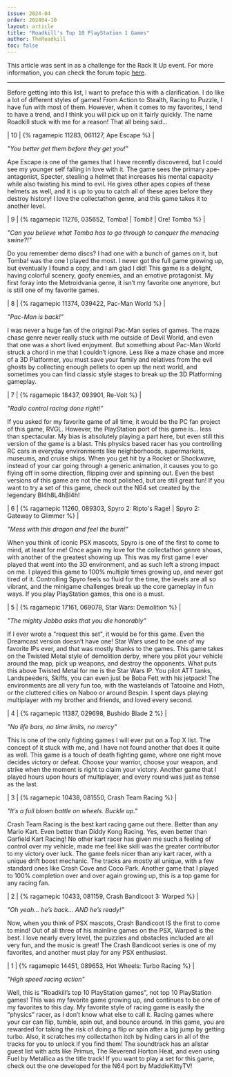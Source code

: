 ```yaml
---
issue: 2024-04
order: 202404-10
layout: article
title: "Roadkill's Top 10 PlayStation 1 Games"
author: TheRoadkill
toc: false
---
```


This article was sent in as a challenge for the Rack It Up event. For more information, you can check the forum topic [here](https://retroachievements.org/viewtopic.php?t=24535).

***

Before getting into this list, I want to preface this with a clarification. I do like a lot of different styles of games! From Action to Stealth, Racing to Puzzle, I have fun with most of them. However, when it comes to my favorites, I tend to have a trend, and I think you will pick up on it fairly quickly. The name Roadkill stuck with me for a reason! That all being said…

| 10 | {% ragamepic 11283, 061127, Ape Escape %} |

_"You better get them before they get you!"_

Ape Escape is one of the games that I have recently discovered, but I could see my younger self falling in love with it. The game sees the primary ape-antagonist, Specter, stealing a helmet that increases his mental capacity while also twisting his mind to evil. He gives other apes copies of these helmets as well, and it is up to you to catch all of these apes before they destroy history! I love the collectathon genre, and this game takes it to another level.

| 9 | {% ragamepic 11276, 035652, Tomba! \| Tombi! \| Ore! Tomba %} |

_"Can you believe what Tomba has to go through to conquer the menacing swine?!"_

Do you remember demo discs? I had one with a bunch of games on it, but Tomba! was the one I played the most. I never got the full game growing up, but eventually I found a copy, and I am glad I did! This game is a delight, having colorful scenery, goofy enemies, and an emotive protagonist. My first foray into the Metroidvania genre, it isn’t my favorite one anymore, but is still one of my favorite games.

| 8 | {% ragamepic 11374, 039422, Pac-Man World %} |

_"Pac-Man is back!"_

I was never a huge fan of the original Pac-Man series of games. The maze chase genre never really stuck with me outside of Devil World, and even that one was a short lived enjoyment. But something about Pac-Man World struck a chord in me that I couldn’t ignore. Less like a maze chase and more of a 3D Platformer, you must save your family and relatives from the evil ghosts by collecting enough pellets to open up the next world, and sometimes you can find classic style stages to break up the 3D Platforming gameplay.

| 7 | {% ragamepic 18437, 093901, Re-Volt %} |

_"Radio control racing done right!"_

If you asked for my favorite game of all time, it would be the PC fan project of this game, RVGL. However, the PlayStation port of this game is… less than spectacular. My bias is absolutely playing a part here, but even still this version of the game is a blast. This physics based racer has you controlling RC cars in everyday environments like neighborhoods, supermarkets, museums, and cruise ships. When you get hit by a Rocket or Shockwave, instead of your car going through a generic animation, it causes you to go flying off in some direction, flipping over and spinning out. Even the best versions of this game are not the most polished, but are still great fun! If you want to try a set of this game, check out the N64 set created by the legendary Bl4h8L4hBl4h!

| 6 | {% ragamepic 11260, 089303, Spyro 2: Ripto's Rage! \| Spyro 2: Gateway to Glimmer %} |

_"Mess with this dragon and feel the burn!"_

When you think of iconic PSX mascots, Spyro is one of the first to come to mind, at least for me! Once again my love for the collectathon genre shows, with another of the greatest showing up. This was my first game I ever played that went into the 3D environment, and as such left a strong impact on me. I played this game to 100% multiple times growing up, and never got tired of it. Controlling Spyro feels so fluid for the time, the levels are all so vibrant, and the minigame challenges break up the core gameplay in fun ways. If you play PlayStation games, this one is a must.

| 5 | {% ragamepic 17161, 069078, Star Wars: Demolition %} |

_"The mighty Jabba asks that you die honorably"_

If I ever wrote a "request this set", it would be for this game. Even the Dreamcast version doesn’t have one! Star Wars used to be one of my favorite IPs ever, and that was mostly thanks to the games. This game takes on the Twisted Metal style of demolition derby, where you pilot your vehicle around the map, pick up weapons, and destroy the opponents. What puts this above Twisted Metal for me is the Star Wars IP. You pilot ATT tanks, Landspeeders, Skiffs, you can even just be Boba Fett with his jetpack! The environments are all very fun too, with the wastelands of Tatooine and Hoth, or the cluttered cities on Naboo or around Bespin. I spent days playing multiplayer with my brother and friends, and loved every second.

| 4 | {% ragamepic 11387, 029698, Bushido Blade 2 %} |

_"No life bars, no time limits, no mercy"_

This is one of the only fighting games I will ever put on a Top X list. The concept of it stuck with me, and I have not found another that does it quite as well. This game is a touch of death fighting game, where one right move decides victory or defeat. Choose your warrior, choose your weapon, and strike when the moment is right to claim your victory. Another game that I played hours upon hours of multiplayer, and every round was just as tense as the last.

| 3 | {% ragamepic 10438, 081550, Crash Team Racing %} |

_"It’s a full blown battle on wheels. Buckle up."_

Crash Team Racing is the best kart racing game out there. Better than any Mario Kart. Even better than Diddy Kong Racing. Yes, even better than Garfield Kart Racing! No other kart racer has given me such a feeling of control over my vehicle, made me feel like skill was the greater contributor to my victory over luck. The game feels nicer than any kart racer, with a unique drift boost mechanic. The tracks are mostly all unique, with a few standard ones like Crash Cove and Coco Park. Another game that I played to 100% completion over and over again growing up, this is a top game for any racing fan.

| 2 | {% ragamepic 10433, 081159, Crash Bandicoot 3: Warped %} |

_"Oh yeah… he’s back… AND he’s ready!"_

Now, when you think of PSX mascots, Crash Bandicoot IS the first to come to mind! Out of all three of his mainline games on the PSX, Warped is the best. I love nearly every level, the puzzles and obstacles included are all very fun, and the music is great! The Crash Bandicoot series is one of my favorites, and another must play for any PSX enthusiast.

| 1 | {% ragamepic 14451, 089653, Hot Wheels: Turbo Racing %} |

_"High speed racing action"_

Well, this is "Roadkill’s top 10 PlayStation games", not top 10 PlayStation games! This was my favorite game growing up, and continues to be one of my favorites to this day. My favorite style of racing game is easily the “physics” racer, as I don’t know what else to call it. Racing games where your car can flip, tumble, spin out, and bounce around. In this game, you are rewarded for taking the risk of doing a flip or spin after a big jump by getting turbo. Also, it scratches my collectathon itch by hiding cars in all of the tracks for you to unlock if you find them! The soundtrack has an allstar guest list with acts like Primus, The Reverend Horton Heat, and even using Fuel by Metallica as the title track! If you want to play a set for this game, check out the one developed for the N64 port by MaddieKittyTV!